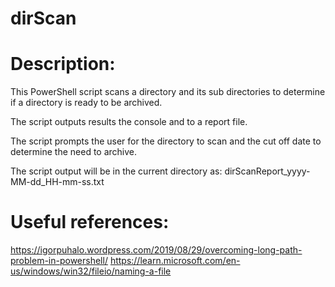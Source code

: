 # dirScan
 
# Description: 
  This PowerShell script scans a directory and its sub directories to determine if a directory is ready to be archived.

  The script outputs results the console and to a report file.

  The script prompts the user for the directory to scan and the cut off date to determine the need to archive.
              
  The script output will be in the current directory as: 
      dirScanReport_yyyy-MM-dd_HH-mm-ss.txt

# Useful references:
  https://igorpuhalo.wordpress.com/2019/08/29/overcoming-long-path-problem-in-powershell/
  https://learn.microsoft.com/en-us/windows/win32/fileio/naming-a-file

  